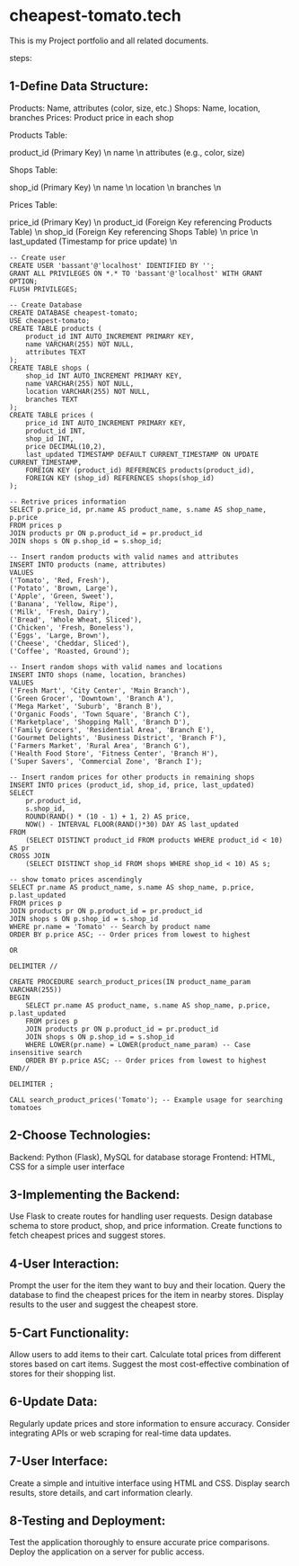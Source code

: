 # cheapest-tomato.tech

This is my Project portfolio and all related documents.

steps:
## 1-Define Data Structure:
Products: Name, attributes (color, size, etc.)
Shops: Name, location, branches
Prices: Product price in each shop


Products Table:

product_id (Primary Key) \n
name \n
attributes (e.g., color, size)

Shops Table:

shop_id (Primary Key) \n
name \n
location \n
branches \n

Prices Table:

price_id (Primary Key) \n
product_id (Foreign Key referencing Products Table) \n
shop_id (Foreign Key referencing Shops Table) \n
price \n
last_updated (Timestamp for price update) \n

```
-- Create user
CREATE USER 'bassant'@'localhost' IDENTIFIED BY '';
GRANT ALL PRIVILEGES ON *.* TO 'bassant'@'localhost' WITH GRANT OPTION;
FLUSH PRIVILEGES;

-- Create Database
CREATE DATABASE cheapest-tomato;
USE cheapest-tomato;
CREATE TABLE products (
    product_id INT AUTO_INCREMENT PRIMARY KEY,
    name VARCHAR(255) NOT NULL,
    attributes TEXT
);
CREATE TABLE shops (
    shop_id INT AUTO_INCREMENT PRIMARY KEY,
    name VARCHAR(255) NOT NULL,
    location VARCHAR(255) NOT NULL,
    branches TEXT
);
CREATE TABLE prices (
    price_id INT AUTO_INCREMENT PRIMARY KEY,
    product_id INT,
    shop_id INT,
    price DECIMAL(10,2),
    last_updated TIMESTAMP DEFAULT CURRENT_TIMESTAMP ON UPDATE CURRENT_TIMESTAMP,
    FOREIGN KEY (product_id) REFERENCES products(product_id),
    FOREIGN KEY (shop_id) REFERENCES shops(shop_id)
);

-- Retrive prices information
SELECT p.price_id, pr.name AS product_name, s.name AS shop_name, p.price
FROM prices p
JOIN products pr ON p.product_id = pr.product_id
JOIN shops s ON p.shop_id = s.shop_id;

-- Insert random products with valid names and attributes
INSERT INTO products (name, attributes)
VALUES
('Tomato', 'Red, Fresh'),
('Potato', 'Brown, Large'),
('Apple', 'Green, Sweet'),
('Banana', 'Yellow, Ripe'),
('Milk', 'Fresh, Dairy'),
('Bread', 'Whole Wheat, Sliced'),
('Chicken', 'Fresh, Boneless'),
('Eggs', 'Large, Brown'),
('Cheese', 'Cheddar, Sliced'),
('Coffee', 'Roasted, Ground');

-- Insert random shops with valid names and locations
INSERT INTO shops (name, location, branches)
VALUES
('Fresh Mart', 'City Center', 'Main Branch'),
('Green Grocer', 'Downtown', 'Branch A'),
('Mega Market', 'Suburb', 'Branch B'),
('Organic Foods', 'Town Square', 'Branch C'),
('Marketplace', 'Shopping Mall', 'Branch D'),
('Family Grocers', 'Residential Area', 'Branch E'),
('Gourmet Delights', 'Business District', 'Branch F'),
('Farmers Market', 'Rural Area', 'Branch G'),
('Health Food Store', 'Fitness Center', 'Branch H'),
('Super Savers', 'Commercial Zone', 'Branch I');

-- Insert random prices for other products in remaining shops
INSERT INTO prices (product_id, shop_id, price, last_updated)
SELECT
    pr.product_id,
    s.shop_id,
    ROUND(RAND() * (10 - 1) + 1, 2) AS price,
    NOW() - INTERVAL FLOOR(RAND()*30) DAY AS last_updated
FROM
    (SELECT DISTINCT product_id FROM products WHERE product_id < 10) AS pr
CROSS JOIN
    (SELECT DISTINCT shop_id FROM shops WHERE shop_id < 10) AS s;

-- show tomato prices ascendingly
SELECT pr.name AS product_name, s.name AS shop_name, p.price, p.last_updated
FROM prices p
JOIN products pr ON p.product_id = pr.product_id
JOIN shops s ON p.shop_id = s.shop_id
WHERE pr.name = 'Tomato' -- Search by product name
ORDER BY p.price ASC; -- Order prices from lowest to highest

OR

DELIMITER //

CREATE PROCEDURE search_product_prices(IN product_name_param VARCHAR(255))
BEGIN
    SELECT pr.name AS product_name, s.name AS shop_name, p.price, p.last_updated
    FROM prices p
    JOIN products pr ON p.product_id = pr.product_id
    JOIN shops s ON p.shop_id = s.shop_id
    WHERE LOWER(pr.name) = LOWER(product_name_param) -- Case insensitive search
    ORDER BY p.price ASC; -- Order prices from lowest to highest
END//

DELIMITER ;

CALL search_product_prices('Tomato'); -- Example usage for searching tomatoes
```


## 2-Choose Technologies:
Backend: Python (Flask), MySQL for database storage
Frontend: HTML, CSS for a simple user interface
## 3-Implementing the Backend:
Use Flask to create routes for handling user requests.
Design database schema to store product, shop, and price information.
Create functions to fetch cheapest prices and suggest stores.
## 4-User Interaction:
Prompt the user for the item they want to buy and their location.
Query the database to find the cheapest prices for the item in nearby stores.
Display results to the user and suggest the cheapest store.
## 5-Cart Functionality:
Allow users to add items to their cart.
Calculate total prices from different stores based on cart items.
Suggest the most cost-effective combination of stores for their shopping list.
## 6-Update Data:
Regularly update prices and store information to ensure accuracy.
Consider integrating APIs or web scraping for real-time data updates.
## 7-User Interface:
Create a simple and intuitive interface using HTML and CSS.
Display search results, store details, and cart information clearly.
## 8-Testing and Deployment:
Test the application thoroughly to ensure accurate price comparisons.
Deploy the application on a server for public access.
